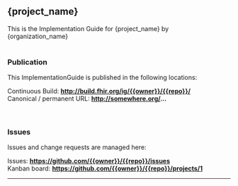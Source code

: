 {project_name}
---
This is the Implementation Guide for {project_name} by {organization_name}
<br> </br>
###
### Publication
This ImplementationGuide is published in the following locations:

Continuous Build: __http://build.fhir.org/ig/{{owner}}/{{repo}}/__  
Canonical / permanent URL: __http://somewhere.org/...__  
<br> </br>

### Issues
Issues and change requests are managed here:  

Issues:  __https://github.com/{{owner}}/{{repo}}/issues__  
Kanban board:  __https://github.com/{{owner}}/{{repo}}/projects/1__  

---
